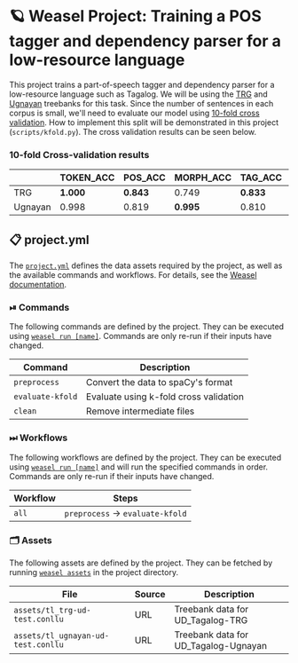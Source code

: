 <!-- WEASEL: AUTO-GENERATED DOCS START (do not remove) -->

# 🪐 Weasel Project: Training a POS tagger and dependency parser for a low-resource language

This project trains a part-of-speech tagger and dependency parser for a
low-resource language such as Tagalog. We will be using the
[TRG](https://universaldependencies.org/treebanks/tl_trg/index.html) and
[Ugnayan](https://universaldependencies.org/treebanks/tl_ugnayan/index.html)
treebanks for this task. Since the number of sentences in each corpus is
small, we'll need to evaluate our model using [10-fold cross
validation](https://universaldependencies.org/release_checklist.html#data-split).
How to implement this split will be demonstrated in this project
(`scripts/kfold.py`). The cross validation results can be seen below.

### 10-fold Cross-validation results

|         | TOKEN_ACC | POS_ACC | MORPH_ACC | TAG_ACC | DEP_UAS | DEP_LAS |
|---------|-----------|---------|-----------|---------|---------|---------|
| TRG     | **1.000**     | **0.843**   | 0.749     | **0.833**   | *80.846**   | **0.554**   |
| Ugnayan | 0.998     | 0.819   | **0.995**     | 0.810   | 0.667   | 0.409   |


## 📋 project.yml

The [`project.yml`](project.yml) defines the data assets required by the
project, as well as the available commands and workflows. For details, see the
[Weasel documentation](https://github.com/explosion/weasel).

### ⏯ Commands

The following commands are defined by the project. They
can be executed using [`weasel run [name]`](https://github.com/explosion/weasel/tree/main/docs/cli.md#rocket-run).
Commands are only re-run if their inputs have changed.

| Command | Description |
| --- | --- |
| `preprocess` | Convert the data to spaCy's format |
| `evaluate-kfold` | Evaluate using k-fold cross validation |
| `clean` | Remove intermediate files |

### ⏭ Workflows

The following workflows are defined by the project. They
can be executed using [`weasel run [name]`](https://github.com/explosion/weasel/tree/main/docs/cli.md#rocket-run)
and will run the specified commands in order. Commands are only re-run if their
inputs have changed.

| Workflow | Steps |
| --- | --- |
| `all` | `preprocess` &rarr; `evaluate-kfold` |

### 🗂 Assets

The following assets are defined by the project. They can
be fetched by running [`weasel assets`](https://github.com/explosion/weasel/tree/main/docs/cli.md#open_file_folder-assets)
in the project directory.

| File | Source | Description |
| --- | --- | --- |
| `assets/tl_trg-ud-test.conllu` | URL | Treebank data for UD_Tagalog-TRG |
| `assets/tl_ugnayan-ud-test.conllu` | URL | Treebank data for UD_Tagalog-Ugnayan |

<!-- WEASEL: AUTO-GENERATED DOCS END (do not remove) -->